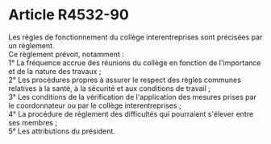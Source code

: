 # Article R4532-90

  
Les règles de fonctionnement du collège interentreprises sont précisées par un règlement.   
Ce règlement prévoit, notamment :   
1° La fréquence accrue des réunions du collège en fonction de l'importance et de la nature des travaux ;   
2° Les procédures propres à assurer le respect des règles communes relatives à la santé, à la sécurité et aux conditions de travail ;   
3° Les conditions de la vérification de l'application des mesures prises par le coordonnateur ou par le collège interentreprises ;   
4° La procédure de règlement des difficultés qui pourraient s'élever entre ses membres ;   
5° Les attributions du président.